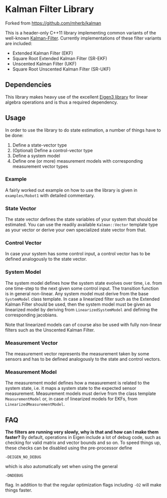 # Kalman Filter Library

Forked from https://github.com/mherb/kalman 

This is a header-only C++11 library implementing common variants of the well-known [Kalman-Filter](https://en.wikipedia.org/wiki/Kalman_filter).
Currently implementations of these filter variants are included:

* Extended Kalman Filter (EKF)
* Square Root Extended Kalman Filter (SR-EKF)
* Unscented Kalman Filter (UKF)
* Square Root Unscented Kalman Filter (SR-UKF)

## Dependencies

This library makes heavy use of the excellent [Eigen3 library](http://eigen.tuxfamily.org) for linear algebra operations and is thus a required dependency.

## Usage
In order to use the library to do state estimation, a number of things have to be done:

1. Define a state-vector type
2. (Optional) Define a control-vector type
3. Define a system model
4. Define one (or more) measurement models with corresponding measurement vector types

### Example
A fairly worked out example on how to use the library is given in `examples/Robot1` with detailed commentary.

### State Vector
The state vector defines the state variables of your system that should be estimated.
You can use the readily available `Kalman::Vector` template type as your vector or derive your own specialized state vector from that.

### Control Vector
In case your system has some control input, a control vector has to be defined analogously to the state vector.

### System Model
The system model defines how the system state evolves over time, i.e. from one time-step to the next given some control input.
The transition function is in general non-linear. Any system model must derive from the base `SystemModel` class template.
In case a linearized filter such as the Extended Kalman Filter should be used, then the system model must be given as linearized model by deriving from `LinearizedSystemModel` and defining the corresponding jacobians.

Note that linearized models can of course also be used with fully non-linear filters such as the Unscented Kalman Filter.

### Measurement Vector
The measurement vector represents the measurement taken by some sensors and has to be defined analogously to the state and control vectors.

### Measurement Model
The measurement model defines how a measurement is related to the system state, i.e. it maps a system state to the expected sensor measurement.
Measurement models must derive from the class template `MeasurementModel` or, in case of linearized models for EKFs, from `LinearizedMeasurementModel`.

## FAQ

__The filters are running very slowly, why is that and how can I make them faster?__
By default, operations in Eigen include a lot of debug code, such as checking for valid matrix and vector bounds and so on.
To speed things up, these checks can be disabled using the pre-processor define

    -DEIGEN_NO_DEBUG

which is also automatically set when using the general

    -DNDEBUG

flag. In addition to that the regular optimization flags including `-O2` will make things faster.